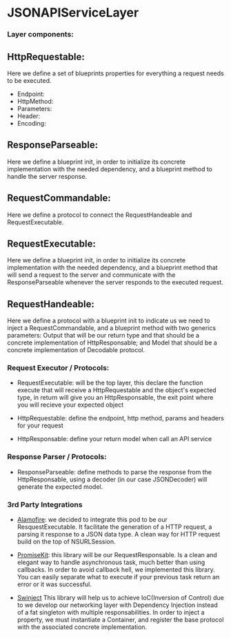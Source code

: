 # JSONAPIServiceLayer

### Layer components:

## HttpRequestable:
  Here we define a set of blueprints properties for everything a request needs to be executed.
  - Endpoint:
  - HttpMethod:
  - Parameters: 
  - Header: 
  - Encoding:

## ResponseParseable:
  Here we define a blueprint init, in order to initialize its concrete implementation with the needed dependency, and a blueprint method to handle the server response.

## RequestCommandable:
  Here we define a protocol to connect the RequestHandeable and RequestExecutable.

## RequestExecutable:
  Here we define a blueprint init, in order to initialize its concrete implementation with the needed dependency, and a blueprint method that will send a request to the server and communicate with the ResponseParseable whenever the server responds to the executed request.
    
## RequestHandeable:
  Here we define a protocol with a blueprint init to indicate us we need to inject a RequestCommandable, and a blueprint method with two generics parameters: Output that will be our return type and that should be a concrete implementation of HttpResponsable; and Model that should be a concrete implementation of Decodable protocol.

### Request Executor / Protocols:
  - RequestExecutable: will be the top layer, this declare the function execute
  that will receive a HttpRequestable and the object's expected type, in return
  will give you an HttpResponsable, the exit point where you will
  recieve your expected object

  - HttpRequestable: define the endpoint, http method, params and headers for
  your request

  - HttpResponsable: define your return model when call an API service

### Response Parser / Protocols:
  - ResponseParseable: define methods to parse the response from the
  HttpResponsable, using a decoder (in our case JSONDecoder) will generate
  the expected model.

### 3rd Party Integrations
  - [Alamofire](https://github.com/Alamofire/Alamofire):
  we decided to integrate this pod to be our ResquestExecutable.
  It facilitate the generation of a HTTP request, a parsing it response to a
  JSON data type.  A clean way for HTTP request build on the top of
  NSURLSession.

  - [PromiseKit](https://github.com/mxcl/PromiseKit):
  this library will be our RequestResponsable.
  Is a clean and elegant way to handle asynchronous task, much
  better than using callbacks.  In order to avoid callback hell, we
  implemented this library.  You can easily separate what to execute if your
  previous task return an error or it was successful.  

  - [Swinject](https://github.com/Swinject/Swinject)
  This library will help us to achieve IoC(Inversion of Control) due to we develop our networking layer with Dependency Injection instead of a fat singleton with multiple responsabilities.
  In order to inject a property, we must instantiate a Container, and register the base protocol with the associated concrete implementation.
